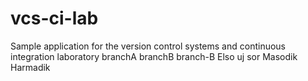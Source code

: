 # vcs-ci-lab
Sample application for the version control systems and continuous integration laboratory
branchA
branchB
branch-B
Elso uj sor
Masodik
Harmadik
